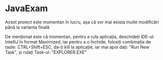 # JavaExam
Acest proiect este momentan în lucru, așa că vor mai exista multe modificări până la varianta finală

De menționat este că momentan, pentru a rula aplicația, deschideți IDE-ul: IntelliJ în format Maximized, iar pentru a o închide, folosiți combinația de taste: CTRL+Shift+ESC, da-ți kill la aplicație, iar mai apoi dați: "Run New Task", și rulați Task-ul: "EXPLORER.EXE"
